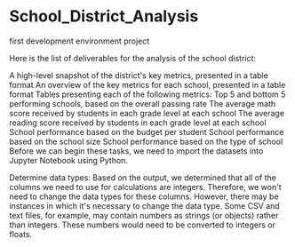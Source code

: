 # School_District_Analysis
first development environment project


Here is the list of deliverables for the analysis of the school district: 

A high-level snapshot of the district's key metrics, presented in a table format
An overview of the key metrics for each school, presented in a table format
Tables presenting each of the following metrics:
Top 5 and bottom 5 performing schools, based on the overall passing rate
The average math score received by students in each grade level at each school
The average reading score received by students in each grade level at each school
School performance based on the budget per student
School performance based on the school size 
School performance based on the type of school
Before we can begin these tasks, we need to import the datasets into Jupyter Notebook using Python.


Determine data types:
Based on the output, we determined that all of the columns we need to use for calculations are integers. Therefore, we won't need to change the data types for these columns. However, there may be instances in which it's necessary to change the data type. Some CSV and text files, for example, may contain numbers as strings (or objects) rather than integers. These numbers would need to be converted to integers or floats.
